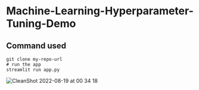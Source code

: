 # Machine-Learning-Hyperparameter-Tuning-Demo

## Command used

```shell
git clone my-repo-url
# run the app
streamlit run app.py
```

![CleanShot 2022-08-19 at 00 34 18](https://user-images.githubusercontent.com/71711489/185512989-201d380f-b2bc-4034-8919-f93569d8ce2b.gif)
